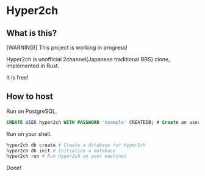 # Hyper2ch

## What is this?

[WARNING!] This project is working in progress!

Hyper2ch is unofficial 2channel(Japanese traditional BBS) clone, implemented in Rust.

It is free!

## How to host

Run on PostgreSQL.

```sql
CREATE USER hyper2ch WITH PASSWORD 'example' CREATEDB; # Create an user for Hyper2ch
```

Run on your shell.

```sh
hyper2ch db create # Create a database for Hyper2ch
hyper2ch db init # Initialize a database
hyper2ch run # Run Hyper2ch on your machine!
```

Done!
